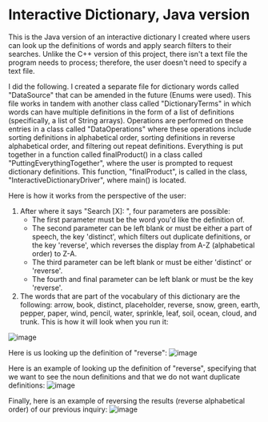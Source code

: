 # Interactive Dictionary, Java version
This is the Java version of an interactive dictionary I created where users can look up the definitions of words and apply search filters to their searches. Unlike the C++ version of this project, there isn't a text file the program needs to process; therefore, the user doesn't need to specify a text file. 

I did the following. I created a separate file for dictionary words called "DataSource" that can be amended in the future (Enums were used). This file works in tandem with another class called "DictionaryTerms" in which words can have multiple definitions in the form of a list of definitions (specifically, a list of String arrays). Operations are performed on these entries in a class called "DataOperations" where these operations include sorting definitions in alphabetical order, sorting definitions in reverse alphabetical order, and filtering out repeat definitions. Everything is put together in a function called finalProduct() in a class called "PuttingEverythingTogether", where the user is prompted to request dictionary definitions. This function, "finalProduct", is called in the class, "InteractiveDictionaryDriver", where main() is located.

Here is how it works from the perspective of the user:

1) After where it says "Search [X]: ", four parameters are possible:
   - The first parameter must be the word you'd like the definition of.
   - The second parameter can be left blank or must be either a part of speech, the key 'distinct', which filters out duplicate definitions, or the key 'reverse', which reverses the display from A-Z (alphabetical order) to Z-A.
   - The third parameter can be left blank or must be either 'distinct' or 'reverse'.
   - The fourth and final parameter can be left blank or must be the key 'reverse'.
2) The words that are part of the vocabulary of this dictionary are the following: arrow, book, distinct, placeholder, reverse, snow, green, earth, pepper, paper, wind, pencil, water, sprinkle, leaf, soil, ocean, cloud, and trunk. 
This is how it will look when you run it:

![image](https://github.com/user-attachments/assets/441b7815-c987-4478-a174-d2177eabac44)


Here is us looking up the definition of "reverse": 
![image](https://github.com/user-attachments/assets/2b508659-b8d1-4d16-bf99-ccd2c1ea1d11)


Here is an example of looking up the definition of "reverse", specifying that we want to see the noun definitions and that we do not want duplicate definitions: 
![image](https://github.com/user-attachments/assets/51821fb0-e7dc-42ff-ac83-b54ee4889613)


Finally, here is an example of reversing the results (reverse alphabetical order) of our previous inquiry: 
![image](https://github.com/user-attachments/assets/54aa116a-ceae-4a47-b611-62537736484c)
